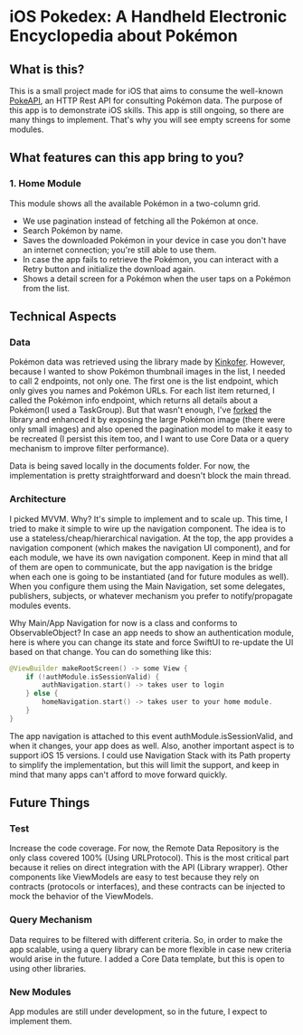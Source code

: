 # iOS Pokedex: A Handheld Electronic Encyclopedia about Pokémon

## What is this?

This is a small project made for iOS that aims to consume the well-known [PokeAPI](https://pokeapi.co), an HTTP Rest API for consulting Pokémon data. The purpose of this app is to demonstrate iOS skills. This app is still ongoing, so there are many things to implement. That's why you will see empty screens for some modules.

## What features can this app bring to you?

### 1. Home Module

This module shows all the available Pokémon in a two-column grid.

- We use pagination instead of fetching all the Pokémon at once.
- Search Pokémon by name.
- Saves the downloaded Pokémon in your device in case you don't have an internet connection; you're still able to use them.
- In case the app fails to retrieve the Pokémon, you can interact with a Retry button and initialize the download again.
- Shows a detail screen for a Pokémon when the user taps on a Pokémon from the list.

## Technical Aspects

### Data

Pokémon data was retrieved using the library made by [Kinkofer](https://github.com/kinkofer/PokemonAPI). However, because I wanted to show Pokémon thumbnail images in the list, I needed to call 2 endpoints, not only one. The first one is the list endpoint, which only gives you names and Pokémon URLs. For each list item returned, I called the Pokémon info endpoint, which returns all details about a Pokémon(I used a TaskGroup). But that wasn't enough, I've [forked](a5bd7587c29aa371382277e24737d162ae6a84f0) the library and enhanced it by exposing the large Pokémon image (there were only small images) and also opened the pagination model to make it easy to be recreated (I persist this item too, and I want to use Core Data or a query mechanism to improve filter performance).

Data is being saved locally in the documents folder. For now, the implementation is pretty straightforward and doesn't block the main thread.

### Architecture

I picked MVVM. Why? It's simple to implement and to scale up. This time, I tried to make it simple to wire up the navigation component. The idea is to use a stateless/cheap/hierarchical navigation. At the top, the app provides a navigation component (which makes the navigation UI component), and for each module, we have its own navigation component. Keep in mind that all of them are open to communicate, but the app navigation is the bridge when each one is going to be instantiated (and for future modules as well). When you configure them using the Main Navigation, set some delegates, publishers, subjects, or whatever mechanism you prefer to notify/propagate modules events.

Why Main/App Navigation for now is a class and conforms to ObservableObject? In case an app needs to show an authentication module, here is where you can change its state and force SwiftUI to re-update the UI based on that change. You can do something like this:

```swift
@ViewBuilder makeRootScreen() -> some View {
    if (!authModule.isSessionValid) {
        authNavigation.start() -> takes user to login
    } else {
        homeNavigation.start() -> takes user to your home module.
    }
}
```

The app navigation is attached to this event authModule.isSessionValid, and when it changes, your app does as well. Also, another important aspect is to support iOS 15 versions. I could use Navigation Stack with its Path property to simplify the implementation, but this will limit the support, and keep in mind that many apps can't afford to move forward quickly.

## Future Things

### Test

Increase the code coverage. For now, the Remote Data Repository is the only class covered 100% (Using URLProtocol). This is the most critical part because it relies on direct integration with the API (Library wrapper). Other components like ViewModels are easy to test because they rely on contracts (protocols or interfaces), and these contracts can be injected to mock the behavior of the ViewModels.

### Query Mechanism

Data requires to be filtered with different criteria. So, in order to make the app scalable, using a query library can be more flexible in case new criteria would arise in the future. I added a Core Data template, but this is open to using other libraries.

### New Modules

App modules are still under development, so in the future, I expect to implement them.
```
